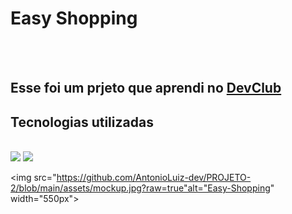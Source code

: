 <h1>Easy Shopping</h1>
<br>
<br>
<h2>Esse foi um prjeto que aprendi no <a href="https://rodolfomori.com.br/devclub">DevClub</a></h2>

<h2>Tecnologias utilizadas</h2>
<br>
  <img src="https://img.shields.io/badge/HTML-239120?style=for-the-badge&logo=html5&logoColor=white">
  <img src="https://img.shields.io/badge/CSS-239120?&style=for-the-badge&logo=css3&logoColor=white">

  <img src="https://github.com/AntonioLuiz-dev/PROJETO-2/blob/main/assets/mockup.jpg?raw=true"alt="Easy-Shopping" width="550px">

